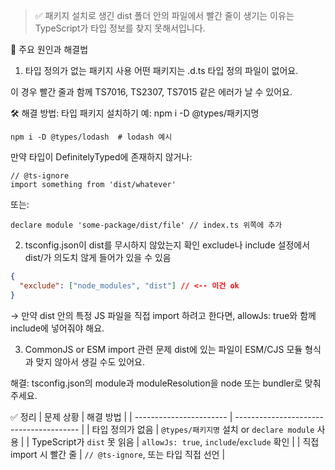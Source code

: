 > ✅ 패키지 설치로 생긴 dist 폴더 안의 파일에서 빨간 줄이 생기는 이유는 TypeScript가 타입 정보를 찾지 못해서입니다.

📌 주요 원인과 해결법
1. 타입 정의가 없는 패키지 사용
어떤 패키지는 .d.ts 타입 정의 파일이 없어요.

이 경우 빨간 줄과 함께 TS7016, TS2307, TS7015 같은 에러가 날 수 있어요.

🛠 해결 방법:
타입 패키지 설치하기
예: npm i -D @types/패키지명

```shell
npm i -D @types/lodash  # lodash 예시
```
만약 타입이 DefinitelyTyped에 존재하지 않거나:

```shell
// @ts-ignore
import something from 'dist/whatever'
```
또는:

```shell
declare module 'some-package/dist/file' // index.ts 위쪽에 추가
```

2. tsconfig.json이 dist를 무시하지 않았는지 확인
exclude나 include 설정에서 dist/가 의도치 않게 들어가 있을 수 있음


```json
{
  "exclude": ["node_modules", "dist"] // <-- 이건 ok
}
```

→ 만약 dist 안의 특정 JS 파일을 직접 import 하려고 한다면, allowJs: true와 함께 include에 넣어줘야 해요.

3. CommonJS or ESM import 관련 문제
dist에 있는 파일이 ESM/CJS 모듈 형식과 맞지 않아서 생길 수도 있어요.

해결:
tsconfig.json의 module과 moduleResolution을 node 또는 bundler로 맞춰주세요.

✅ 정리
| 문제 상황                   | 해결 방법                                   |
| ----------------------- | --------------------------------------- |
| 타입 정의가 없음               | `@types/패키지명` 설치 or `declare module` 사용 |
| TypeScript가 `dist` 못 읽음 | `allowJs: true`, `include`/`exclude` 확인 |
| 직접 import 시 빨간 줄        | `// @ts-ignore`, 또는 타입 직접 선언            |

